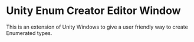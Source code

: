 # Unity Enum Creator Editor Window
 This is an extension of Unity Windows to give a user friendly way to create Enumerated types.
